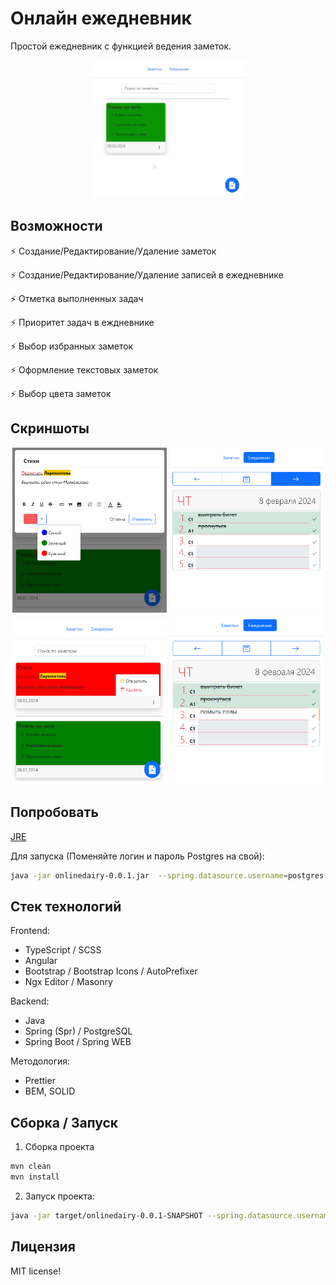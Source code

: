 # Онлайн ежедневник
 Простой ежедневник с функцией ведения заметок.
<p align="center">
<img width="49%" src="assets/example.gif" />
</p>

## Возможности
⚡ Создание/Редактирование/Удаление заметок

⚡ Создание/Редактирование/Удаление записей в ежедневнике

⚡ Отметка выполненных задач

⚡ Приоритет задач в еждневнике

⚡ Выбор избранных заметок

⚡ Оформление текстовых заметок

⚡ Выбор цвета заметок

 ## Скриншоты
<p align="center">
    <img width="49%" src="assets/example1.png" />
    <img width="49%" src="assets/example2.png" />
    <img width="49%" src="assets/example3.png" />
    <img width="49%" src="assets/example4.png" />
</p>

 ## Попробовать
[JRE](https://github.com/wracce/online-diary/releases/tag/v0.0.1)

Для запуска (Поменяйте логин и пароль Postgres на свой):
```bash
java -jar onlinedairy-0.0.1.jar  --spring.datasource.username=postgres --spring.datasource.password=5432
```

## Стек технологий
Frontend:
 * TypeScript / SCSS
 * Angular
 * Bootstrap / Bootstrap Icons / AutoPrefixer
 * Ngx Editor / Masonry

 Backend: 
 * Java
 * Spring (Spr) / PostgreSQL
 * Spring Boot / Spring WEB

Методология: 
 * Prettier
 * BEM, SOLID

## Сборка / Запуск

1. Сборка проекта
```bash
mvn clean
mvn install
```

2. Запуск проекта:
```bash
java -jar target/onlinedairy-0.0.1-SNAPSHOT --spring.datasource.username=postgres --spring.datasource.password=5432
```

## Лицензия
MIT license!
